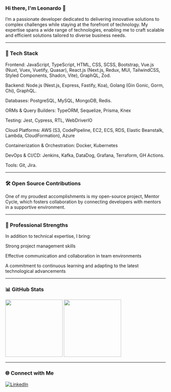 ### Hi there, I'm Leonardo 👋

I’m a passionate developer dedicated to delivering innovative solutions to complex challenges while staying at the forefront of technology. My expertise spans a wide range of technologies, enabling me to craft scalable and efficient solutions tailored to diverse business needs.


---

### 🚀 Tech Stack

Frontend: JavaScript, TypeScript, HTML, CSS, SCSS, Bootstrap, Vue.js (Nuxt, Vuex, Vuetify, Quasar), React.js (Next.js, Redux, MUI, TailwindCSS, Styled Components, Shadcn, Vite), GraphQL, Zod.

Backend: Node.js (Nest.js, Express, Fastify, Koa), Golang (Gin Gonic, Gorm, Chi), GraphQL.

Databases: PostgreSQL, MySQL, MongoDB, Redis.

ORMs & Query Builders: TypeORM, Sequelize, Prisma, Knex

Testing: Jest, Cypress, RTL, WebDriverIO

Cloud Platforms: AWS (S3, CodePipeline, EC2, ECS, RDS, Elastic Beanstalk, Lambda, CloudFormation), Azure

Containerization & Orchestration: Docker, Kubernetes

DevOps & CI/CD: Jenkins, Kafka, DataDog, Grafana, Terraform, GH Actions.

Tools: Git, Jira.



---

### 🛠️ Open Source Contributions

One of my proudest accomplishments is my open-source project, Mentor Cycle, which fosters collaboration by connecting developers with mentors in a supportive environment.


---

### 🎯 Professional Strengths

In addition to technical expertise, I bring:

Strong project management skills

Effective communication and collaboration in team environments

A commitment to continuous learning and adapting to the latest technological advancements



---

### 📊 GitHub Stats

<div>
  <img height="180em" src="https://github-readme-stats.vercel.app/api?username=oliveirabalsa&show_icons=true&theme=dracula&count_private=true&include_all_commits=true"/>
  <img height="180em" src="https://github-readme-stats.vercel.app/api/top-langs/?username=oliveirabalsa&layout=compact&hide=shell&theme=dracula&count_private=true"/>
</div>

---

### 🌐 Connect with Me

<div>
  <a href="https://www.linkedin.com/in/leonardo-balsalobre/" target="_blank">
    <img src="https://img.shields.io/badge/-LinkedIn-%230077B5?style=for-the-badge&logo=linkedin&logoColor=white" alt="LinkedIn" />
  </a>
</div>